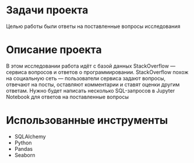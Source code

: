 # Задачи проекта
Целью работы были ответы на поставленные вопросы исследования
# Описание проекта
В этом исследовании работа идёт с базой данных StackOverflow — сервиса вопросов и ответов о программировании. StackOverflow похож на социальную сеть — пользователи сервиса задают вопросы, отвечают на посты, оставляют комментарии и ставят оценки другим ответам. 
Нужно будет написать несколько SQL-запросов в Jupyter Notebook для ответов на поставленные вопросы
# Использованные инструменты
- SQLAlchemy
- Python
- Pandas
- Seaborn

